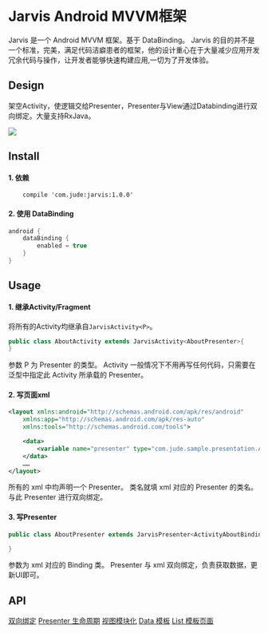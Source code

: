 # Jarvis Android MVVM框架
Jarvis 是一个 Android MVVM 框架。基于 DataBinding。
Jarvis 的目的并不是一个标准，完美，满足代码洁癖患者的框架，他的设计重心在于大量减少应用开发冗余代码与操作，让开发者能够快速构建应用,一切为了开发体验。



## Design
架空Activity，使逻辑交给Presenter，Presenter与View通过Databinding进行双向绑定。大量支持RxJava。

![](img/image.png)


## Install

#### 1. 依赖
```grovvy
    compile 'com.jude:jarvis:1.0.0'
```

#### 2. 使用 DataBinding

```groovy
android {
    dataBinding {
        enabled = true
    }
}
```

## Usage
#### 1. 继承Activity/Fragment
将所有的Activity均继承自`JarvisActivity<P>`。
```java
public class AboutActivity extends JarvisActivity<AboutPresenter>{
}
```
参数 P 为 Presenter 的类型。
Activity 一般情况下不用再写任何代码，只需要在泛型中指定此 Activity 所承载的 Presenter。

#### 2. 写页面xml
```xml
<layout xmlns:android="http://schemas.android.com/apk/res/android"
    xmlns:app="http://schemas.android.com/apk/res-auto"
    xmlns:tools="http://schemas.android.com/tools">

    <data>
        <variable name="presenter" type="com.jude.sample.presentation.AboutPresenter"/>
    </data>
    ……
</layout>
```
所有的 xml 中均声明一个 Presenter。 类名就填 xml 对应的 Presenter 的类名。与此 Presenter 进行双向绑定。

#### 3. 写Presenter
```java
public class AboutPresenter extends JarvisPresenter<ActivityAboutBinding> {

}
```
参数为 xml 对应的 Binding 类。
Presenter 与 xml 双向绑定，负责获取数据，更新UI即可。

## API
[双向绑定](./docs/tow-way-binding.md)
[Presenter 生命周期](./docs/presenter.md)
[视图模块化](./docs/view_module.md)
[Data 模板](./docs/data.md)
[List 模板页面](./docs/list.md)